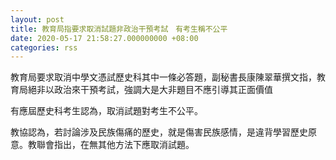 ```yaml
---
layout: post
title: 教育局指要求取消試題非政治干預考試　有考生稱不公平
date: 2020-05-17 21:58:27.000000000 +08:00
categories: rss
---
```


教育局要求取消中學文憑試歷史科其中一條必答題，副秘書長康陳翠華撰文指，教育局絕非以政治來干預考試，強調大是大非題目不應引導其正面價值

有應屆歷史科考生認為，取消試題對考生不公平。

教協認為，若討論涉及民族傷痛的歷史，就是傷害民族感情，是違背學習歷史原意。教聯會指出，在無其他方法下應取消試題。
